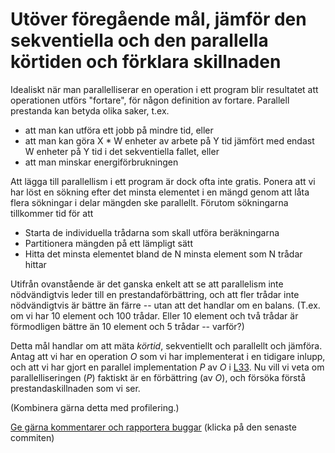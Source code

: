 # Utöver föregående mål, jämför den sekventiella och den parallella körtiden och förklara skillnaden

Idealiskt när man parallelliserar en operation i ett program blir
resultatet att operationen utförs "fortare", för någon definition
av fortare. Parallell prestanda kan betyda olika saker, t.ex.

* att man kan utföra ett jobb på mindre tid, eller
* att man kan göra X * W enheter av arbete på Y tid jämfört med endast W enheter på Y tid i det sekventiella fallet, eller
* att man minskar energiförbrukningen

Att lägga till parallellism i ett program är dock ofta inte
gratis. Ponera att vi har löst en sökning efter det minsta
elementet i en mängd genom att låta flera sökningar i delar
mängden ske parallellt. Förutom sökningarna tillkommer tid för att

* Starta de individuella trådarna som skall utföra beräkningarna
* Partitionera mängden på ett lämpligt sätt
* Hitta det minsta elementet bland de N minsta element som N trådar hittar

Utifrån ovanstående är det ganska enkelt att se att parallelism
inte nödvändigtvis leder till en prestandaförbättring, och att
fler trådar inte nödvändigtvis är bättre än färre -- utan att det
handlar om en balans. (T.ex. om vi har 10 element och 100 trådar.
Eller 10 element och två trådar är förmodligen bättre än 10
element och 5 trådar -- varför?)

Detta mål handlar om att mäta *körtid*, sekventiellt och
parallellt och jämföra. Antag att vi har en operation *O* som vi
har implementerat i en tidigare inlupp, och att vi har gjort en
parallel implementation *P* av *O* i [L33](L33.md). Nu vill vi
veta om parallelliseringen (*P*) faktiskt är en förbättring (av
*O*), och försöka förstå prestandaskillnaden som vi ser.

(Kombinera gärna detta med profilering.)

[Ge gärna kommentarer och rapportera buggar](https://github.com/IOOPM-UU/achievements/commits/master/L34.md) (klicka på den senaste commiten)
